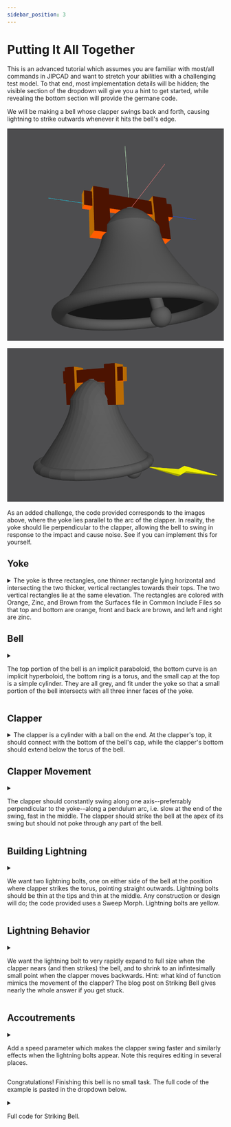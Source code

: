 ```yaml
---
sidebar_position: 3
---
```


# Putting It All Together

This is an advanced tutorial which assumes you are familiar with most/all commands in JIPCAD and want to stretch your abilities with a challenging test model. To that end, most implementation details will be hidden; the visible section of the dropdown will give you a hint to get started, while revealing the bottom section will provide the germane code.

We will be making a bell whose clapper swings back and forth, causing lightning to strike outwards whenever it hits the bell's edge.

![bell-side](/img/bell-side.png)

![bell-lightning](/img/Bell-lightning.png)

As an added challenge, the code provided corresponds to the images above, where the yoke lies parallel to the arc of the clapper. In reality, the yoke should lie perpendicular to the clapper, allowing the bell to swing in response to the impact and cause noise. See if you can implement this for yourself.

## Yoke

<details>
<summary>
The yoke is three rectangles, one thinner rectangle lying horizontal and intersecting the two thicker, vertical rectangles towards their tops. The two vertical rectangles lie at the same elevation. The rectangles are colored with Orange, Zinc, and Brown from the Surfaces file in Common Include Files so that top and bottom are orange, front and back are brown, and left and right are zinc.

</summary>

```
##############YOKE###############

point sq1 (-1 1 0) endpoint
point sq2 (-1 -1 0) endpoint
point sq3 (1 -1 0) endpoint
point sq4 (1 1 0) endpoint

mesh cube
face side (sq1 sq2 sq3 sq4 sq1) endface
endmesh

group halfCube
instance sCube cube  rotate (1 0 0) (180) endinstance
instance lid cube translate (0 0 2) endinstance
instance leftSide cube rotate (1 0 0) (90) translate (0 -1 1) surface O endinstance
endgroup

group fullCube
instance sHalfCube halfCube rotate (1 0 1) (180) translate (-1 0 1) surface ZC endinstance
instance otherHalf halfCube surface BR endinstance
endgroup

group rotateYoke
instance topYoke fullCube scale(6 1 1/2) translate(0 1/2 -1/2) rotate(1 0 0) (-90) endinstance
instance leftYoke fullCube scale(1 3 1) translate (-4 -1 -1) rotate(1 0 0) (-90) endinstance
instance rightYoke fullCube scale(1 3 1) translate (4 -1 -1) rotate(1 0 0) (-90)  endinstance
endgroup

instance sRotateYoke rotateYoke rotate(0 0 1) (-90) endinstance
```

</details>

## Bell

<details>
<summary>

The top portion of the bell is an implicit paraboloid, the bottom curve is an implicit hyperboloid, the bottom ring is a torus, and the small cap at the top is a simple cylinder. They are all grey, and fit under the yoke so that a small portion of the bell intersects with all three inner faces of the yoke.

</summary>

```
############BELL##############

genimplicitsurf LibBell func [-(z^2)+((1.25x)^2)+((1.25y)^2)-20] (-10 10 -10 10 0 10  30 30 30) endgenimplicitsurf
instance sBellCup LibBell translate (0 0 3) surface GR endinstance

genimplicitsurf bellTop func [-z+((x/sqrt(4.25))^2)+((y/sqrt(4.25))^2)] (-10 10 -10 10 -3 3 30 30 30) endgenimplicitsurf
instance sBellTop bellTop surface GR endinstance

torus bellLip (8.57904423581 (8.94427191-8.57904423581)*2 360 0 360 30 30) endtorus
instance sBellLip bellLip translate (0 0 13 ) surface GR endinstance

cylinder topCapper (0.75 0.55 360 30 botcap topcap) endcylinder
instance sTopCapper topCapper surface GR endinstance
```

</details>

## Clapper

<details>
<summary>
The clapper is a cylinder with a ball on the end. At the clapper's top, it should connect with the bottom of the bell's cap, while the clapper's bottom should extend below the torus of the bell.

</summary>

```
##############STRIKING CYLINDER#########

cylinder clapperStalk (0.75 15 360 30 botcap topcap) endcylinder
instance sClapperStalk clapperStalk translate(0 0 0.5) rotate(? ? ?) (?) surface GR endinstance

sphere clapperEnd (1.25 360 -90 90 30 30) endsphere
instance sClapperEnd clapperEnd translate(0 0 15.5) rotate(? ? ?) (?) surface GR endinstance
```

</details>

## Clapper Movement

<details>
<summary>

The clapper should constantly swing along one axis--preferrably perpendicular to the yoke--along a pendulum arc, i.e. slow at the end of the swing, fast in the middle. The clapper should strike the bell at the apex of its swing but should not poke through any part of the bell.

</summary>

```
##############STRIKING CYLINDER#########

cylinder clapperStalk (0.75 15 360 30 botcap topcap) endcylinder
instance sClapperStalk clapperStalk translate(0 0 0.5) rotate(1 0 0) (27.5*cos($time)) surface GR endinstance

sphere clapperEnd (1.25 360 -90 90 30 30) endsphere
instance sClapperEnd clapperEnd translate(0 0 15.5) rotate(1 0 0) (27.5*cos($time)) surface GR endinstance
```

</details>

## Building Lightning

<details>
<summary>

We want two lightning bolts, one on either side of the bell at the position where clapper strikes the torus, pointing straight outwards. Lightning bolts should be thin at the tips and thin at the middle. Any construction or design will do; the code provided uses a Sweep Morph. Lightning bolts are yellow.

</summary>

```
#############LIGHTNING BOLTS############

point lb1 (5 0 0) endpoint
point lb2 (-5 0 0) endpoint
point lb3 (0 1 0) endpoint
point lb4 (0 -1 0) endpoint

circle circ (1 {expr par.boltSegs}) endcircle

controlpoint clb1  point lb1  scale (0.05 0.05 0.05) rotate (0 0 0) crosssection circ endcontrolpoint
controlpoint clb2 point lb2 scale(0.05 0.05 0.05) endcontrolpoint
controlpoint clb3 point lb3 scale(0.65 0.5 0.5) endcontrolpoint
controlpoint clb4 point lb4 scale(0.65 0.5 0.5)  endcontrolpoint

polyline lightning (clb2 clb4 clb3 clb1) endpolyline

sweepmorph lightningBolt 
    begincap endcap
    path  lightning mintorsion azimuth 0 twist 0  endpath
endsweepmorph

group oneLB
instance sLightningBolt lightningBolt rotate(0 0 1) (90) scale(? ? ?) translate (0 -15 13) surface Y  endinstance
endgroup

group flippedLB
instance sLightningBolt lightningBolt rotate(0 0 1) (90) scale(? ? ?) rotate(1 0 0) (180) translate (0 15 13) surface Y  endinstance
endgroup

#Negative Y (left-hand) bolt
instance lLB1 oneLB  endinstance

#Positive Y (right-hand) bolt
instance rLB1 flippedLB  endinstance
```

</details>

## Lightning Behavior

<details>
<summary>

We want the lightning bolt to very rapidly expand to full size when the clapper nears (and then strikes) the bell, and to shrink to an infintesimally small point when the clapper moves backwards. Hint: what kind of function mimics the movement of the clapper? The blog post on Striking Bell gives nearly the whole answer if you get stuck.

</summary>

```
group oneLB
instance sLightningBolt lightningBolt rotate(0 0 1) (90) scale(cos(($time)/2)^128 cos(($time)/2)^128 1) translate (0 -15 13) surface Y  endinstance
endgroup

group flippedLB
instance sLightningBolt lightningBolt rotate(0 0 1) (90) scale(sin(($time)/2)^128 sin(($time)/2)^128 1) rotate(1 0 0) (180) translate (0 15 13) surface Y  endinstance
endgroup
```

</details>

## Accoutrements

<details>
<summary>

Add a speed parameter which makes the clapper swing faster and similarly effects when the lightning bolts appear. Note this requires editing in several places.

</summary>

#1:

```
bank par
set speed 1 0 40 0.1
set boltSegs 4 3 100 1
list(speed)
endbank
```

#2:

```
instance sClapperStalk clapperStalk translate(0 0 0.5) rotate(1 0 0) (27.5*cos($time*{expr par.speed})) surface GR endinstance
```

#3:

```
instance sClapperEnd clapperEnd translate(0 0 15.5) rotate(1 0 0) (27.5*cos($time*{expr par.speed})) surface GR endinstance
```

#4:

```
instance sLightningBolt lightningBolt rotate(0 0 1) (90) scale(cos(($time*{expr par.speed})/2)^128 cos(($time*{expr par.speed})/2)^128 1) translate (0 -15 13) surface Y  endinstance
```

#5:

```
instance sLightningBolt lightningBolt rotate(0 0 1) (90) scale(sin(($time*{expr par.speed})/2)^128 sin(($time*{expr par.speed})/2)^128 1) rotate(1 0 0) (180) translate (0 15 13) surface Y  endinstance
```

</details>

Congratulations! Finishing this bell is no small task. The full code of the example is pasted in the dropdown below.

<details>
<summary>

Full code for Striking Bell.

</summary>

```
include z_inclSurfaces.nom endinclude

bank par
set speed 1 0 40 0.1
set boltSegs 4 3 100 1
list(speed)
endbank

##############YOKE###############

point sq1 (-1 1 0) endpoint
point sq2 (-1 -1 0) endpoint
point sq3 (1 -1 0) endpoint
point sq4 (1 1 0) endpoint

mesh cube
face side (sq1 sq2 sq3 sq4 sq1) endface
endmesh

group halfCube
instance sCube cube  rotate (1 0 0) (180) endinstance
instance lid cube translate (0 0 2) endinstance
instance leftSide cube rotate (1 0 0) (90) translate (0 -1 1) surface O endinstance
endgroup

group fullCube
instance sHalfCube halfCube rotate (1 0 1) (180) translate (-1 0 1) surface ZC endinstance
instance otherHalf halfCube surface BR endinstance
endgroup

group rotateYoke
instance topYoke fullCube scale(6 1 1/2) translate(0 1/2 -1/2) rotate(1 0 0) (-90) endinstance
instance leftYoke fullCube scale(1 3 1) translate (-4 -1 -1) rotate(1 0 0) (-90) endinstance
instance rightYoke fullCube scale(1 3 1) translate (4 -1 -1) rotate(1 0 0) (-90)  endinstance
endgroup

instance sRotateYoke rotateYoke rotate(0 0 1) (-90) endinstance

############BELL##############

genimplicitsurf LibBell func [-(z^2)+((1.25x)^2)+((1.25y)^2)-20] (-10 10 -10 10 0 10  30 30 30) endgenimplicitsurf
instance sBellCup LibBell translate (0 0 3) surface GR endinstance

genimplicitsurf bellTop func [-z+((x/sqrt(4.25))^2)+((y/sqrt(4.25))^2)] (-10 10 -10 10 -3 3 30 30 30) endgenimplicitsurf
instance sBellTop bellTop surface GR endinstance

torus bellLip (8.57904423581 (8.94427191-8.57904423581)*2 360 0 360 30 30) endtorus
instance sBellLip bellLip translate (0 0 13 ) surface GR endinstance

cylinder topCapper (0.75 0.55 360 30 botcap topcap) endcylinder
instance sTopCapper topCapper surface GR endinstance

##############STRIKING CYLINDER#########

cylinder clapperStalk (0.75 15 360 30 botcap topcap) endcylinder
instance sClapperStalk clapperStalk translate(0 0 0.5) rotate(1 0 0) (27.5*cos($time*{expr par.speed})) surface GR endinstance

sphere clapperEnd (1.25 360 -90 90 30 30) endsphere
instance sClapperEnd clapperEnd translate(0 0 15.5) rotate(1 0 0) (27.5*cos($time*{expr par.speed})) surface GR endinstance

#############LIGHTNING BOLTS############

point lb1 (5 0 0) endpoint
point lb2 (-5 0 0) endpoint
point lb3 (0 1 0) endpoint
point lb4 (0 -1 0) endpoint

circle circ (1 {expr par.boltSegs}) endcircle

controlpoint clb1  point lb1  scale (0.05 0.05 0.05) rotate (0 0 0) crosssection circ endcontrolpoint
controlpoint clb2 point lb2 scale(0.05 0.05 0.05) endcontrolpoint
controlpoint clb3 point lb3 scale(0.65 0.5 0.5) endcontrolpoint
controlpoint clb4 point lb4 scale(0.65 0.5 0.5)  endcontrolpoint

polyline lightning (clb2 clb4 clb3 clb1) endpolyline

sweepmorph lightningBolt 
    begincap endcap
    path  lightning mintorsion azimuth 0 twist 0  endpath
endsweepmorph

group oneLB
instance sLightningBolt lightningBolt rotate(0 0 1) (90) scale(cos(($time*{expr par.speed})/2)^128 cos(($time*{expr par.speed})/2)^128 1) translate (0 -15 13) surface Y  endinstance
endgroup

group flippedLB
instance sLightningBolt lightningBolt rotate(0 0 1) (90) scale(sin(($time*{expr par.speed})/2)^128 sin(($time*{expr par.speed})/2)^128 1) rotate(1 0 0) (180) translate (0 15 13) surface Y  endinstance
endgroup

#Negative Y (left-hand) group 
instance lLB1 oneLB  endinstance

#Positive Y (right-hand) group 
instance rLB1 flippedLB  endinstance
```

</details>